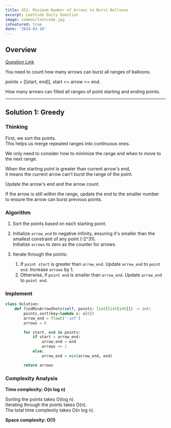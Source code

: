 ```yaml
---
title: 452. Minimum Number of Arrows to Burst Balloons
excerpt: LeetCode Daily Question
image: common/leetcode.jpg
isFeatured: true
date: '2024-03-18'
---
```


## Overview

[Question Link](https://leetcode.com/problems/minimum-number-of-arrows-to-burst-balloons/description/)

You need to count how many arrows can burst all ranges of balloons.

points = [[start, end]], start <= arrow <= end.

How many arrows can filled all ranges of point starting and ending points.

---

## Solution 1: Greedy

### Thinking

First, we sort the points.\
This helps us merge repeated ranges into continuous ones.

We only need to consider how to minimize the range and when to move to the next range.

When the starting point is greater than current arrow's end,\
it means the current arrow can't burst the range of the point.

Update the arrow's end and the arrow count.

If the arrow is still within the range, update the end to the smaller number\
to ensure the arrow can burst previous points.

### Algorithm

1. Sort the points based on each starting point.

2. Initialize `arrow_end` to negative infinity, ensuring it's smaller than the smallest constraint of any point (-2^31).\
   Initialize `arrows` to zero as the counter for arrows.

3. Iterate through the points:
   1. If `point start` is greater than `arrow_end`.
      Update `arrow_end` to `point end`.
      Increase `arrows` by 1.
   2. Otherwise, if `point end` is smaller than `arrow_end`.
      Update `arrow_end` to `point end`.

### Implement

```python
class Solution:
    def findMinArrowShots(self, points: list[list[int]]) -> int:
        points.sort(key=lambda x: x[0])
        arrow_end = float('-inf')
        arrows = 0

        for start, end in points:
            if start > arrow_end:
                arrow_end = end
                arrows += 1
            else:
                arrow_end = min(arrow_end, end)

        return arrows
```

### Complexity Analysis

**Time complexity: O(n log n)**

Sorting the points takes O(log n).\
Iterating through the points takes O(n).\
The total time complexity takes O(n log n).

**Space complexity: O(1)**
